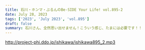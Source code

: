 ```yaml
---
title: 石川・ホンマ・ぶるんのBe-SIDE Your Life! vol.895-2
date: July 28, 2023
tags: ['2023', 'July 2023', 'vol.895']
draft: false
summary: 石川さん、全然思い出せません！こういう感じ、たまには必要です！！
---
```


http://project-phi.ddo.jp/ishikawa/ishikawa895_2.mp3